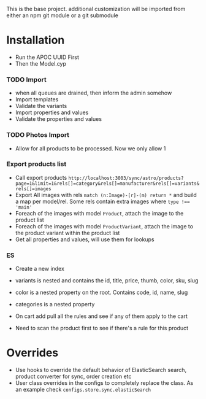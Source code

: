 This is the base project.
additional customization will be imported from either an npm git module or a 
git submodule
# Installation
* Run the APOC UUID First
* Then the Model.cyp

### TODO Import
* when all queues are drained, then inform the admin somehow
* Import templates
* Validate the variants
* Import properties and values
* Validate the properties and values

### TODO Photos Import
* Allow for all products to be processed. Now we only allow 1



### Export products list
* Call export products `http://localhost:3003/sync/astro/products?page=1&limit=1&rels[]=category&rels[]=manufacturer&rels[]=variants&rels[]=images`
* Export All images with rels `match (n:Image)-[r]-(m) return *` and build a map per model/rel. Some rels contain extra images where `type !== 'main'`
* Foreach of the images with model `Product`, attach the image to the product list
* Foreach of the images with model `ProductVariant`, attach the image to the product variant within the product list
* Get all properties and values, will use them for lookups 

### ES
* Create a new index
* variants is nested and contains the id, title, price, thumb, color, sku, slug
* color is a nested property on the root. Contains code, id, name, slug
* categories is a nested property


* On cart add pull all the rules and see if any of them apply to the cart
* Need to scan the product first to see if there's a rule for this product

# Overrides
* Use hooks to override the default behavior of ElasticSearch search, product converter for sync, order creation etc
* User class overrides in the configs to completely replace the class. As an example check `configs.store.sync.elasticSearch`
